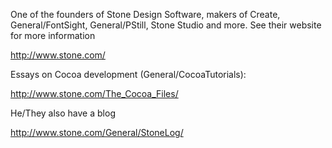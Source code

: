 One of the founders of Stone Design Software, makers of Create, General/FontSight, General/PStill, Stone Studio and more.  See their website for more information

http://www.stone.com/

Essays on Cocoa development (General/CocoaTutorials):

http://www.stone.com/The_Cocoa_Files/

He/They also have a blog

http://www.stone.com/General/StoneLog/